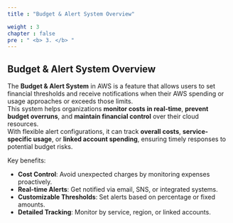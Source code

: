 ```yaml
---
title : "Budget & Alert System Overview"

weight : 3
chapter : false
pre : " <b> 3. </b> "
---
```


## Budget & Alert System Overview

The **Budget & Alert System** in AWS is a feature that allows users to set financial thresholds and receive notifications when their AWS spending or usage approaches or exceeds those limits.  
This system helps organizations **monitor costs in real-time**, **prevent budget overruns**, and **maintain financial control** over their cloud resources.  
With flexible alert configurations, it can track **overall costs**, **service-specific usage**, or **linked account spending**, ensuring timely responses to potential budget risks.

Key benefits:
- **Cost Control**: Avoid unexpected charges by monitoring expenses proactively.
- **Real-time Alerts**: Get notified via email, SNS, or integrated systems.
- **Customizable Thresholds**: Set alerts based on percentage or fixed amounts.
- **Detailed Tracking**: Monitor by service, region, or linked accounts.
